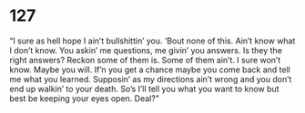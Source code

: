 # 127

“I sure as hell hope I ain’t bullshittin’ you. ‘Bout none of this. Ain’t know what I don’t know. You askin’ me questions, me givin’ you answers. Is they the right answers? Reckon some of them is. Some of them ain’t. I sure won’t know. Maybe you will. If’n you get a chance maybe you come back and tell me what you learned. Supposin’ as my directions ain’t wrong and you don’t end up walkin’ to your death. So’s I’ll tell you what you want to know but best be keeping your eyes open. Deal?”